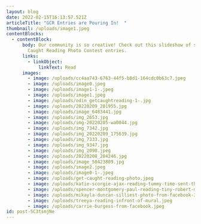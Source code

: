 ```yaml
---
layout: blog
date: 2022-02-15T16:13:57.521Z
articleTitle: "GCR Entries are Pouring In!  "
thumbnail: /uploads/image1.jpeg
contentBlocks:
  - contentBlock:
      body: Our community is so creative! Check out this slideshow of some amazing Get
        Caught Reading Photo Contest entries.
      links:
        - linkObject:
            linkText: Read
      images:
        - image: /uploads/cc4aa743-6763-44f5-b8d1-164cdc0b63c7.jpeg
        - image: /uploads/image0.jpeg
        - image: /uploads/image1-1-.jpeg
        - image: /uploads/image1.jpeg
        - image: /uploads/odin_getcaughtreading-1-.jpg
        - image: /uploads/20220209_201955.jpg
        - image: /uploads/image_6483441.jpg
        - image: /uploads/img_2653.jpg
        - image: /uploads/img-20220205-wa0044.jpg
        - image: /uploads/img_7342.jpg
        - image: /uploads/img_20220209_175639.jpg
        - image: /uploads/img_7333.jpg
        - image: /uploads/img_9347.jpg
        - image: /uploads/img_2090.jpeg
        - image: /uploads/20220208_204246.jpg
        - image: /uploads/image_50423809.jpg
        - image: /uploads/image2.jpeg
        - image: /uploads/image0-1-.jpeg
        - image: /uploads/get-caught-reading-photo.jpeg
        - image: /uploads/katie-scorgie-ajax-reading-tummy-time-sent-through-facebook.jpeg
        - image: /uploads/spencer-montgomery-paul-reading-tiny-robert-munsch.jpeg
        - image: /uploads/mikayla-duncan-silliest-photo-from-facebook-334-0966.jpeg
        - image: /uploads/treeya-reading-infront-of-mural.jpeg
        - image: /uploads/carrie-burgess-from-facebook.jpeg
id: post-5C3tsmjNe
---
```

